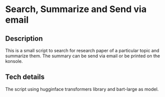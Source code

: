 # Search, Summarize and Send via email

## Description
This is a small script to search for research paper of a particular topic and summarize them.
The summary can be send via email or be printed on the konsole.

## Tech details
The script using hugginface transformers library and bart-large as model.
